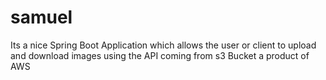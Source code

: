 # samuel
Its a nice Spring Boot Application which allows the user or client to upload and download images using the API coming from s3 Bucket a product of AWS
